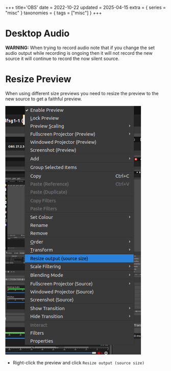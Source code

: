 +++
title='OBS'
date = 2022-10-22
updated = 2025-04-15
extra = { series = "misc" }
taxonomies = { tags = ["misc"] }
+++

# Desktop Audio

**WARNING:** When trying to record audio note that if you change the set audio output while recording is ongoing then it
will not record the new source it will continue to record the now silent source.

# Resize Preview

When using different size previews you need to resize the preview to the new source to get a faithful preview.

![screenshot](preview_resize.png)

- Right-click the preview and click `Resize output (source size)`
